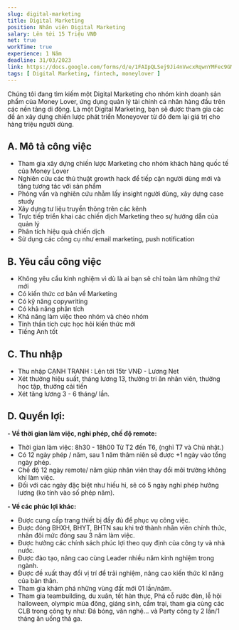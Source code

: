 ```yaml
---
slug: digital-marketing 
title: Digital Marketing
position: Nhân viên Digital Marketing
salary: Lên tới 15 Triệu VNĐ
net: true
workTime: true
experience: 1 Năm
deadline: 31/03/2023
link: https://docs.google.com/forms/d/e/1FAIpQLSej9Ji4nVwcxRqwnYMFec9GMv3uYOpMD2vaskgfbVI4z3UjAA/viewform?usp=pp_url&entry.118037241=Digital+Marketing
tags: [ Digital Marketing, fintech, moneylover ]
---
```

Chúng tôi đang tìm kiếm một Digital Marketing cho nhóm kinh doanh sản phẩm của Money Lover, ứng dụng quản lý tài chính cá nhân hàng đầu trên các nền tảng di động.
Là một Digital Marketing, bạn sẽ được tham gia các đề án xây dựng chiến lược phát triển Moneyover từ đó đem lại giá trị cho hàng triệu người dùng.

## A. Mô tả công việc
- Tham gia xây dựng chiến lược Marketing cho nhóm khách hàng quốc tế của Money Lover
- Nghiên cứu các thủ thuật growth hack để tiếp cận người dùng mới và tăng tương tác với sản phẩm
- Phỏng vấn và nghiên cứu nhằm lấy insight người dùng, xây dựng case study
- Xây dựng tư liệu truyền thông trên các kênh
- Trực tiếp triển khai các chiến dịch Marketing theo sự hướng dẫn của quản lý
- Phân tích hiệu quả chiến dịch
- Sử dụng các công cụ như email marketing, push notification

## B. Yêu cầu công việc
- Không yêu cầu kinh nghiệm vì dù là ai bạn sẽ chỉ toàn làm những thứ mới
- Có kiến thức cơ bản về Marketing
- Có kỹ năng copywriting
- Có khả năng phân tích
- Khả năng làm việc theo nhóm và chéo nhóm
- Tinh thần tích cực học hỏi kiến thức mới
- Tiếng Anh tốt

## C. Thu nhập
- Thu nhập CẠNH TRANH : Lên tới 15tr VNĐ - Lương Net
- Xét thưởng hiệu suất, tháng lương 13, thưởng tri ân nhân viên, thưởng học tập, thưởng cải tiến
- Xét tăng lương 3 - 6 tháng/ lần.

## D. Quyền lợi:

**- Về thời gian làm việc, nghỉ phép, chế độ remote:**
- Thời gian làm việc: 8h30 - 18h00 Từ T2 đến T6, (nghỉ T7 và Chủ nhật.)
- Có 12 ngày phép / năm, sau 1 năm thâm niên sẽ được +1 ngày vào tổng ngày phép. 
- Chế độ 12 ngày remote/ năm giúp nhân viên thay đổi môi trường không khí làm việc.
- Đối với các ngày đặc biệt như hiếu hỉ, sẽ có 5 ngày nghỉ phép hưởng lương (ko tính vào số phép năm).
 
**- Về các phúc lợi khác:**
- Được cung cấp trang thiết bị đầy đủ để phục vụ công việc.
- Được đóng BHXH, BHYT, BHTN sau khi trở thành nhân viên chính thức, nhân đôi mức đóng sau 3 năm làm việc.
- Được hưởng các chính sách phúc lợi theo quy định của công ty và nhà nước.
- Được đào tạo, nâng cao cùng Leader nhiều năm kinh nghiệm trong ngành.
- Được đề xuất thay đổi vị trí để trải nghiệm, nâng cao kiến thức kĩ năng của bản thân.
- Tham gia khám phá những vùng đất mới 01 lần/năm.
- Tham gia teambuilding, du xuân, tết hàn thực, Phá cỗ rước đèn, lễ hội halloween, olympic mùa đông, giáng sinh, cắm trại, tham gia cùng các CLB trong công ty như: Đá bóng, văn nghệ… và Party công ty 2 lần/1 tháng ăn uống thả ga.

